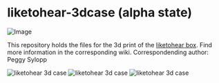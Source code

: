 # liketohear-3dcase (alpha state)

![Image](https://user-images.githubusercontent.com/40722995/66923306-d4bc9e80-f028-11e9-8f9a-f6e8236fe91b.jpg)

This repository holds the files for the 3d print of the [liketohear box](https://github.com/liketohear/liketohear). Find more information in the corresponding wiki. 
Correspondending author: Peggy Sylopp

![liketohear 3d case](https://user-images.githubusercontent.com/40722995/67105956-146ebc00-f1ca-11e9-9126-3f9a70fd8d5f.jpg)
![liketohear 3d case](https://user-images.githubusercontent.com/40722995/67105958-15075280-f1ca-11e9-8811-261f322cbf4c.jpg)
![liketohear 3d case](https://user-images.githubusercontent.com/40722995/67106485-053c3e00-f1cb-11e9-8492-01392d0040e1.jpg)
